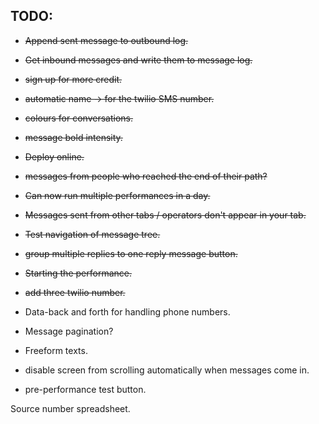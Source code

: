 ## TODO:

* ~~Append sent message to outbound log.~~
* ~~Get inbound messages and write them to message log.~~
* ~~sign up for more credit.~~
* ~~automatic name -> for the twilio SMS number.~~
* ~~colours for conversations.~~
* ~~message bold intensity.~~
* ~~Deploy online.~~
* ~~messages from people who reached the end of their path?~~
* ~~Can now run multiple performances in a day.~~
* ~~Messages sent from other tabs / operators don't appear in your tab.~~
* ~~Test navigation of message tree.~~
* ~~group multiple replies to one reply message button.~~
* ~~Starting the performance.~~
* ~~add three twilio number.~~

* Data-back and forth for handling phone numbers.
* Message pagination?
* Freeform texts.
* disable screen from scrolling automatically when messages come in.
* pre-performance test button.

Source number spreadsheet.

